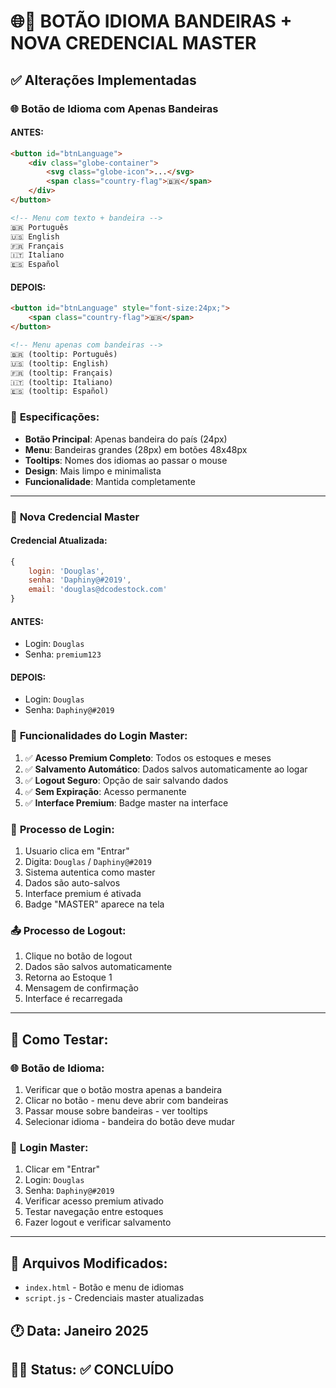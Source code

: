 # 🌐🔐 BOTÃO IDIOMA BANDEIRAS + NOVA CREDENCIAL MASTER

## ✅ Alterações Implementadas

### 🌐 **Botão de Idioma com Apenas Bandeiras**

#### **ANTES:**
```html
<button id="btnLanguage">
    <div class="globe-container">
        <svg class="globe-icon">...</svg>
        <span class="country-flag">🇧🇷</span>
    </div>
</button>

<!-- Menu com texto + bandeira -->
🇧🇷 Português
🇺🇸 English
🇫🇷 Français
🇮🇹 Italiano  
🇪🇸 Español
```

#### **DEPOIS:**
```html
<button id="btnLanguage" style="font-size:24px;">
    <span class="country-flag">🇧🇷</span>
</button>

<!-- Menu apenas com bandeiras -->
🇧🇷 (tooltip: Português)
🇺🇸 (tooltip: English)
🇫🇷 (tooltip: Français)
🇮🇹 (tooltip: Italiano)
🇪🇸 (tooltip: Español)
```

### 🔧 **Especificações**:
- **Botão Principal**: Apenas bandeira do país (24px)
- **Menu**: Bandeiras grandes (28px) em botões 48x48px
- **Tooltips**: Nomes dos idiomas ao passar o mouse
- **Design**: Mais limpo e minimalista
- **Funcionalidade**: Mantida completamente

---

### 🔐 **Nova Credencial Master**

#### **Credencial Atualizada:**
```javascript
{
    login: 'Douglas',
    senha: 'Daphiny@#2019',
    email: 'douglas@dcodestock.com'
}
```

#### **ANTES:**
- Login: `Douglas`
- Senha: `premium123`

#### **DEPOIS:**  
- Login: `Douglas`
- Senha: `Daphiny@#2019`

### 🎯 **Funcionalidades do Login Master**:
1. ✅ **Acesso Premium Completo**: Todos os estoques e meses
2. ✅ **Salvamento Automático**: Dados salvos automaticamente ao logar
3. ✅ **Logout Seguro**: Opção de sair salvando dados
4. ✅ **Sem Expiração**: Acesso permanente
5. ✅ **Interface Premium**: Badge master na interface

### 🔄 **Processo de Login**:
1. Usuario clica em "Entrar"
2. Digita: `Douglas` / `Daphiny@#2019`
3. Sistema autentica como master
4. Dados são auto-salvos
5. Interface premium é ativada
6. Badge "MASTER" aparece na tela

### 📤 **Processo de Logout**:
1. Clique no botão de logout
2. Dados são salvos automaticamente
3. Retorna ao Estoque 1
4. Mensagem de confirmação
5. Interface é recarregada

---

## 🧪 **Como Testar**:

### 🌐 **Botão de Idioma**:
1. Verificar que o botão mostra apenas a bandeira
2. Clicar no botão - menu deve abrir com bandeiras
3. Passar mouse sobre bandeiras - ver tooltips
4. Selecionar idioma - bandeira do botão deve mudar

### 🔐 **Login Master**:
1. Clicar em "Entrar"
2. Login: `Douglas`
3. Senha: `Daphiny@#2019`
4. Verificar acesso premium ativado
5. Testar navegação entre estoques
6. Fazer logout e verificar salvamento

---

## 📂 Arquivos Modificados:
- `index.html` - Botão e menu de idiomas
- `script.js` - Credenciais master atualizadas

## 🕐 Data: Janeiro 2025
## 👨‍💻 Status: ✅ CONCLUÍDO
